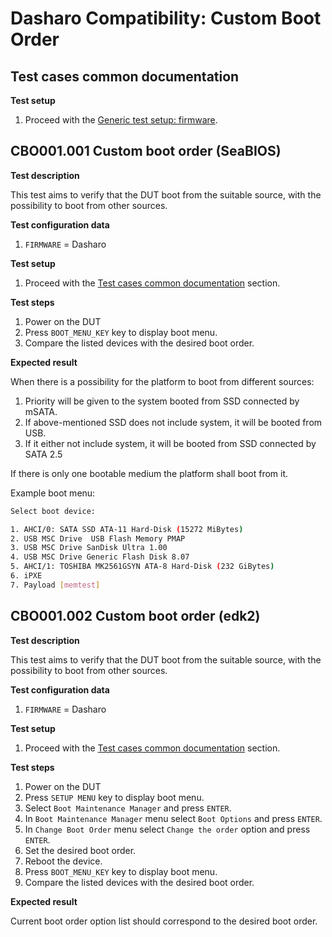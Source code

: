# Dasharo Compatibility: Custom Boot Order

## Test cases common documentation

**Test setup**

1. Proceed with the
    [Generic test setup: firmware](../generic-test-setup.md#firmware).

## CBO001.001 Custom boot order (SeaBIOS)

**Test description**

This test aims to verify that the DUT boot from the suitable source, with the
possibility to boot from other sources.

**Test configuration data**

1. `FIRMWARE` = Dasharo

**Test setup**

1. Proceed with the
    [Test cases common documentation](#test-cases-common-documentation) section.

**Test steps**

1. Power on the DUT
1. Press `BOOT_MENU_KEY` key to display boot menu.
1. Compare the listed devices with the desired boot order.

**Expected result**

When there is a possibility for the platform to boot from different sources:

1. Priority will be given to the system booted from SSD connected by mSATA.
1. If above-mentioned SSD does not include system, it will be booted from USB.
1. If it either not include system, it will be booted from SSD connected by
SATA 2.5

If there is only one bootable medium the platform shall boot from it.

Example boot menu:

```bash
Select boot device:

1. AHCI/0: SATA SSD ATA-11 Hard-Disk (15272 MiBytes)
2. USB MSC Drive  USB Flash Memory PMAP
3. USB MSC Drive SanDisk Ultra 1.00
4. USB MSC Drive Generic Flash Disk 8.07
5. AHCI/1: TOSHIBA MK2561GSYN ATA-8 Hard-Disk (232 GiBytes)
6. iPXE
7. Payload [memtest]
```

## CBO001.002 Custom boot order (edk2)

**Test description**

This test aims to verify that the DUT boot from the suitable source, with the
possibility to boot from other sources.

**Test configuration data**

1. `FIRMWARE` = Dasharo

**Test setup**

1. Proceed with the
    [Test cases common documentation](#test-cases-common-documentation) section.

**Test steps**

1. Power on the DUT
1. Press `SETUP MENU` key to display boot menu.
1. Select `Boot Maintenance Manager` and press `ENTER`.
1. In `Boot Maintenance Manager` menu select `Boot Options` and press `ENTER`.
1. In `Change Boot Order` menu select `Change the order` option and press
    `ENTER`.
1. Set the desired boot order.
1. Reboot the device.
1. Press `BOOT_MENU_KEY` key to display boot menu.
1. Compare the listed devices with the desired boot order.

**Expected result**

Current boot order option list should correspond to the desired boot order.
